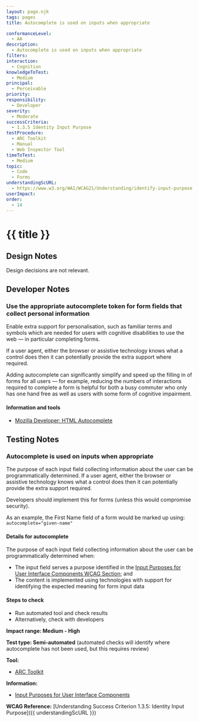 ```yaml
---
layout: page.njk
tags: pages
title: Autocomplete is used on inputs when appropriate

conformanceLevel:
  - AA
description:
  - Autocomplete is used on inputs when appropriate
filters:
interaction:
  - Cognition
knowledgeToTest:
  - Medium
principal:
  - Perceivable
priority:
responsibility:
  - Developer
severity:
  - Moderate
successCriteria:
  - 1.3.5 Identity Input Purpose
testProcedure:
  - ARC Toolkit
  - Manual
  - Web Inspector Tool
timeToTest:
  - Medium
topic:
  - Code
  - Forms
understandingScURL:
  - https://www.w3.org/WAI/WCAG21/Understanding/identify-input-purpose.html
userImpact:
order:
  - 14
---
```


# {{ title }}

## Design Notes

Design decisions are not relevant.

## Developer Notes

### Use the appropriate autocomplete token for form fields that collect personal information

Enable extra support for personalisation, such as familiar terms and symbols which are needed for users with cognitive disabilities to use the web — in particular completing forms.

If a user agent, either the browser or assistive technology knows what a control does then it can potentially provide the extra support where required.

Adding autocomplete can significantly simplify and speed up the filling in of forms for all users — for example, reducing the numbers of interactions required to complete a form is helpful for both a busy commuter who only has one hand free as well as users with some form of cognitive impairment.

#### Information and tools

- [Mozilla Developer: HTML Autocomplete](https://developer.mozilla.org/en-US/docs/Web/HTML/Attributes/autocomplete)

## Testing Notes

### Autocomplete is used on inputs when appropriate

The purpose of each input field collecting information about the user can be programmatically determined.  If a user agent, either the browser or assistive technology knows what a control does then it can potentially provide the extra support required.

Developers should implement this for forms (unless this would compromise security).

As an example, the First Name field of a form would be marked up using: `autocomplete="given-name"`

#### Details for autocomplete

The purpose of each input field collecting information about the user can be programmatically determined when:

- The input field serves a purpose identified in the [Input Purposes for User Interface Components WCAG Section](https://www.w3.org/TR/WCAG21/#input-purposes); and
- The content is implemented using technologies with support for identifying the expected meaning for form input data

#### Steps to check

- Run automated tool and check results
- Alternatively, check with developers

**Impact range: Medium - High**

**Test type: Semi-automated** (automated checks will identify where autocomplete has not been used, but this requires review)

**Tool:**

- [ARC Toolkit](https://www.paciellogroup.com/toolkit/)

**Information:**

- [Input Purposes for User Interface Components](https://www.w3.org/TR/WCAG21/#input-purposes)

**WCAG Reference:** [Understanding Success Criterion 1.3.5: Identity Input Purpose]({{ understandingScURL }})

